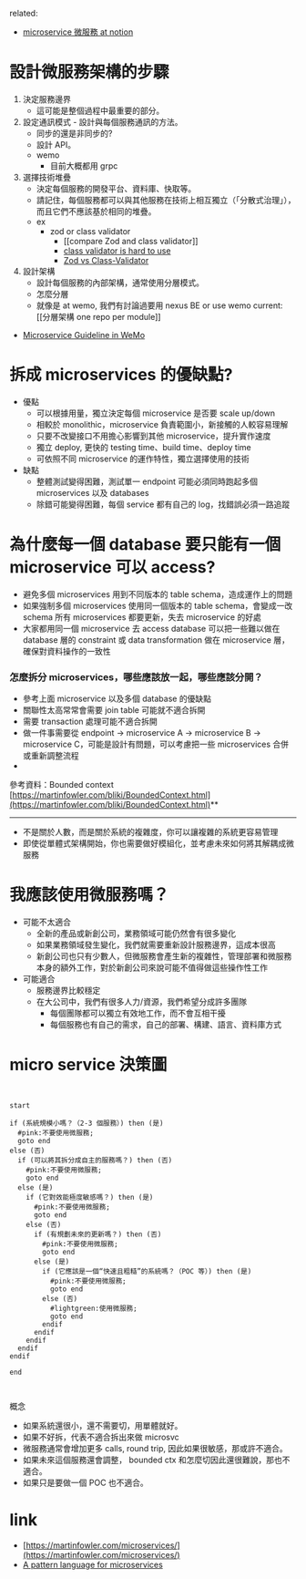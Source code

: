 
related:
- [microservice 微服務 at notion](https://www.notion.so/nture4388/microservice-867b02cb9bc4466f9e5fa7f9702bc4e5?pvs=4)



# 設計微服務架構的步驟
1. 決定服務邊界
	- 這可能是整個過程中最重要的部分。
1. 設定通訊模式 - 設計與每個服務通訊的方法。 
	- 同步的還是非同步的?
	- 設計 API。
	- wemo
		- 目前大概都用 grpc
1. 選擇技術堆疊
	- 決定每個服務的開發平台、資料庫、快取等。 
	- 請記住，每個服務都可以與其他服務在技術上相互獨立（「分散式治理」），而且它們不應該基於相同的堆疊。
	- ex
		- zod or class validator
			- [[compare Zod and class validator]]
			- [class validator is hard to use](https://docs.google.com/document/d/1LKUd4gOKDlSAZg41zBbnwvIJkEOunezVORYPMWOmbfI/edit?tab=t.0)
			- [Zod vs Class-Validator](https://docs.google.com/document/d/1_ePYiH7Nv4nuyxO89fLKWh9HvhucHlAGc11slaKlxN4/edit?tab=t.0#heading=h.10rz6an1p0q5)
2. 設計架構 
	- 設計每個服務的內部架構，通常使用分層模式。
	- 怎麼分層
	- 就像是 at wemo, 我們有討論過要用 nexus BE or use wemo current: [[分層架構 one repo per module]]



- [Microservice Guideline in WeMo](https://docs.google.com/document/d/1hJA3Prt9AfQuN2YQ-CfA_LNGngD70_-PGYNwmtH4MYc/edit?tab=t.0#heading=h.tp60jiufhbon)
# 拆成 microservices 的優缺點?
- 優點
	- 可以根據用量，獨立決定每個 microservice 是否要 scale up/down
	- 相較於 monolithic，microservice 負責範圍小，新接觸的人較容易理解
	- 只要不改變接口不用擔心影響到其他 microservice，提升實作速度
	- 獨立 deploy, 更快的 testing time、build time、deploy time
	- 可依照不同 microservice 的運作特性，獨立選擇使用的技術
- 缺點
	- 整體測試變得困難，測試單一 endpoint 可能必須同時跑起多個 microservices 以及 databases
	- 除錯可能變得困難，每個 service 都有自己的 log，找錯誤必須一路追蹤

# 為什麼每一個 database 要只能有一個 microservice 可以 access?

- 避免多個 microservices 用到不同版本的 table schema，造成運作上的問題
- 如果強制多個 microservices 使用同一個版本的 table schema，會變成一改 schema 所有 microservices 都要更新，失去 microservice 的好處
- 大家都用同一個 microservice 去 access database 可以把一些難以做在 database 層的 constraint 或 data transformation 做在 microservice 層，確保對資料操作的一致性
    

### 怎麼拆分 microservices，哪些應該放一起，哪些應該分開？
- 參考上面 microservice 以及多個 database 的優缺點
- 關聯性太高常常會需要 join table 可能就不適合拆開
- 需要 transaction 處理可能不適合拆開
- 做一件事需要從 endpoint -> microservice A -> microservice B -> microservice C，可能是設計有問題，可以考慮把一些 microservices 合併或重新調整流程
- 
參考資料：Bounded context [https://martinfowler.com/bliki/BoundedContext.html](https://martinfowler.com/bliki/BoundedContext.html)**




---

- 不是關於人數，而是關於系統的複雜度，你可以讓複雜的系統更容易管理
- 即使從單體式架構開始，你也需要做好模組化，並考慮未來如何將其解耦成微服務




# 我應該使用微服務嗎？
- 可能不太適合
    - 全新的產品或新創公司，業務領域可能仍然會有很多變化
    - 如果業務領域發生變化，我們就需要重新設計服務邊界，這成本很高
    - 新創公司也只有少數人，但微服務會產生新的複雜性，管理部署和微服務本身的額外工作，對於新創公司來說可能不值得做這些操作性工作
- 可能適合
    - 服務邊界比較穩定
    - 在大公司中，我們有很多人力/資源，我們希望分成許多團隊
        - 每個團隊都可以獨立有效地工作，而不會互相干擾
        - 每個服務也有自己的需求，自己的部署、構建、語言、資料庫方式



# micro service 決策圖
```plantuml


start

if (系統規模小嗎？（2-3 個服務）) then (是)
  #pink:不要使用微服務;
  goto end
else (否)
  if (可以將其拆分成自主的服務嗎？) then (否)
    #pink:不要使用微服務;
    goto end
  else (是)
    if (它對效能極度敏感嗎？) then (是)
      #pink:不要使用微服務;
      goto end
    else (否)
      if (有規劃未來的更新嗎？) then (否)
        #pink:不要使用微服務;
        goto end
      else (是)
        if (它應該是一個“快速且粗糙”的系統嗎？（POC 等）) then (是)
          #pink:不要使用微服務;
          goto end
        else (否)
          #lightgreen:使用微服務;
          goto end
        endif
      endif
    endif
  endif
endif

end



```

概念
- 如果系統還很小，還不需要切，用單體就好。
- 如果不好拆，代表不適合拆出來做 microsvc
- 微服務通常會增加更多 calls, round trip, 因此如果很敏感，那或許不適合。
- 如果未來這個服務還會調整， bounded ctx 和怎麼切因此還很難說，那也不適合。
- 如果只是要做一個 POC 也不適合。



# link
- [https://martinfowler.com/microservices/](https://martinfowler.com/microservices/)
- [A pattern language for microservices](https://microservices.io/patterns/index.html)